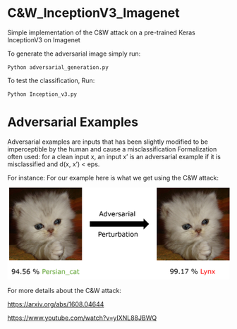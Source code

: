 # C&W_InceptionV3_Imagenet
Simple implementation of the C&amp;W attack on a pre-trained Keras InceptionV3 on Imagenet

To generate the adversarial image simply run:

    Python adversarial_generation.py
    
To test the classification, Run:

    Python Inception_v3.py

# Adversarial Examples
Adversarial examples are inputs that has been slightly modified to be imperceptible by the human and cause a misclassification
Formalization often used: for a clean input x, an input x’ is an adversarial example if it is misclassified and d(x, x’) < eps.

For instance: For our example here is what we get using the C&W attack:

![](adversarial_example.png)

For more details about the C&W attack: 

  https://arxiv.org/abs/1608.04644

  https://www.youtube.com/watch?v=yIXNL88JBWQ
